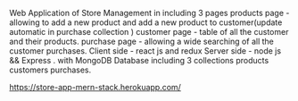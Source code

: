 Web Application of Store Management in 
including 3 pages 
products page - allowing to add a new product and add a new product to customer(update automatic in purchase collection )
customer page - table of all the customer and their products.
purchase page - allowing a wide searching of all the customer purchases.
Client side - react js and redux 
Server side - node js && Express .
with MongoDB Database 
including 3 collections 
products
customers 
purchases.

https://store-app-mern-stack.herokuapp.com/
